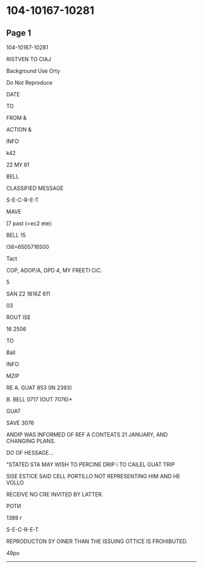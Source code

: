 # 104-10167-10281

## Page 1

104-10167-10281

RISTVEN TO CIAJ

Background Use Orty

Do Not Reproduce

DATE

TO

FROM &

ACTION &

INFO

k42

22 МУ 61

BELL

CLASSIFIED MESSAGE

S-E-C-R-E-T

MAVE

[7 past (=ec2 ete):

BELL 15

I36=6505716500

Tact

COP, ADOP/A, DPD 4, MY FREETI CiC.

5

SAN Z2 1816Z 611

03

ROUT ISE

16 2506

TO

Ball

INFO

MZIP

RE A. GUAT 853 (IN 2393)

B. BELL 0717 (OUT 7076)*

GUAT

SAVE 3076

ANDIP WAS INFORMED OF REF A CONTEATS 21 JANUARY, AND CHANGING PLANS.

DO OF HESSAGE...

"STATED STA MAY WISH TO PERCINE DRIP i TO CAlLEL GUAT TRIP

SISE ESTICE SAID CELL PORTILLO NOT REPRESENTING HIM AND HE VOLLO

RECEIVE NO CRE INVITED BY LATTER.

РОТИ

1389 г

S-E-C-R-E-T

REPRODUCTON SY OINER THAN THE ISSUING OTTICE IS FROHIBUTED.

49ро

---

